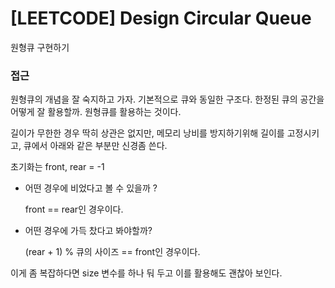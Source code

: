 # [LEETCODE] Design Circular Queue

원형큐 구현하기

### 접근

원형큐의 개념을 잘 숙지하고 가자. 기본적으로 큐와 동일한 구조다. 한정된 큐의 공간을 어떻게 잘 활용할까. 원형큐를 활용하는 것이다.

길이가 무한한 경우 딱히 상관은 없지만, 메모리 낭비를 방지하기위해 길이를 고정시키고, 큐에서 아래와 같은 부분만 신경좀 쓴다.

초기화는 front, rear = -1

- 어떤 경우에 비었다고 볼 수 있을까 ?

  front == rear인 경우이다.

- 어떤 경우에 가득 찼다고 봐야할까?

  (rear + 1) % 큐의 사이즈 == front인 경우이다.

이게 좀 복잡하다면 size 변수를 하나 둬 두고 이를 활용해도 괜찮아 보인다.
